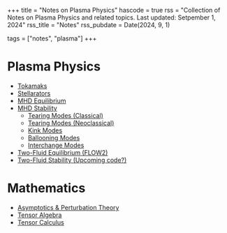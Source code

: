 +++
title = "Notes on Plasma Physics"
hascode = true
rss = "Collection of Notes on Plasma Physics and related topics. Last updated: Setpember 1, 2024"
rss_title = "Notes"
rss_pubdate = Date(2024, 9, 1)

tags = ["notes", "plasma"]
+++

# Plasma Physics

* [Tokamaks](/notes/tokamaks/)
* [Stellarators](/notes/stellarators/)
* [MHD Equilibrium]()
* [MHD Stability]()
    * [Tearing Modes (Classical)](/notes/tearing/)
    * [Tearing Modes (Neoclassical)]()
    * [Kink Modes]()
    * [Ballooning Modes]()
    * [Interchange Modes]()
* [Two-Fluid Equilibrium (FLOW2)]()
* [Two-Fluid Stability (Upcoming code?)]()

# Mathematics
* [Asymptotics & Perturbation Theory]()
* [Tensor Algebra]()
* [Tensor Calculus]()